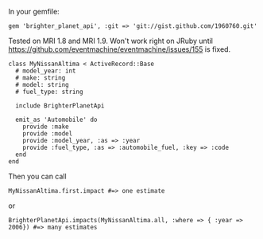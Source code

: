 In your gemfile:

    gem 'brighter_planet_api', :git => 'git://gist.github.com/1960760.git'

Tested on MRI 1.8 and MRI 1.9. Won't work right on JRuby until https://github.com/eventmachine/eventmachine/issues/155 is fixed.

    class MyNissanAltima < ActiveRecord::Base
      # model_year: int
      # make: string
      # model: string
      # fuel_type: string

      include BrighterPlanetApi

      emit_as 'Automobile' do
        provide :make
        provide :model
        provide :model_year, :as => :year
        provide :fuel_type, :as => :automobile_fuel, :key => :code
      end
    end

Then you can call

    MyNissanAltima.first.impact #=> one estimate

or

    BrighterPlanetApi.impacts(MyNissanAltima.all, :where => { :year => 2006}) #=> many estimates
